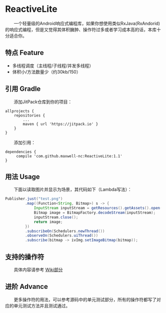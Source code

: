 # ReactiveLite
&emsp;&emsp;一个轻量级的Android响应式编程库，如果你想使用类似RxJava(RxAndorid)的响应式编程，但是又觉得其体积臃肿、操作符过多或者学习成本高的话，本库十分适合你。

## 特点 Feature

- 多线程调度（主线程/子线程/并发多线程）
- 体积小/方法数量少（约30kb/150）

## 引用 Gradle
&emsp;&emsp;添加JitPack仓库到你的项目：
```
allprojects {
	repositories {
		...
		maven { url 'https://jitpack.io' }
	}
}
```
&emsp;&emsp;添加引用：
```
dependencies {
     compile 'com.github.maxwell-nc:ReactiveLite:1.1'
}
```


## 用法 Usage

&emsp;&emsp;下面以读取图片并显示为场景，其代码如下（Lambda写法）：
```java
Publisher.just("test.png")
         .map((Function<String, Bitmap>) s -> {
             InputStream inputStream = getResources().getAssets().open(s);
             Bitmap image = BitmapFactory.decodeStream(inputStream);
             inputStream.close();
             return image;
         })
         .subscribeOn(Schedulers.newThread())
         .observeOn(Schedulers.uiThread())
         .subscribe(bitmap -> ivImg.setImageBitmap(bitmap));
```

## 支持的操作符

&emsp;&emsp;具体内容请参考 [Wiki部分](https://github.com/maxwell-nc/ReactiveLite/wiki) 

## 进阶 Advance

&emsp;&emsp;更多操作符的用法，可以参考源码中的单元测试部分，所有的操作符都写了对应的单元测试方法并且测试通过。